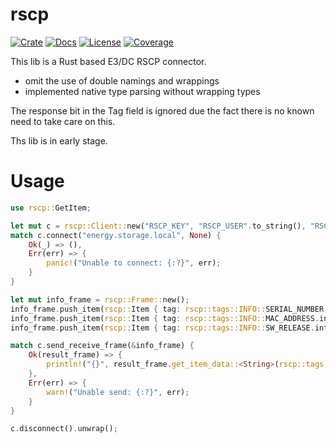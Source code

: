 # rscp

[![Crate](https://img.shields.io/crates/v/rscp.svg)](https://crates.io/crates/rscp)
[![Docs](https://docs.rs/rscp/badge.svg)](https://docs.rs/rscp)
[![License](https://img.shields.io/crates/l/rscp.svg?maxAge=2592000)](https://github.com/mr-sven/rscp/blob/main/LICENSE)
[![Coverage](https://img.shields.io/badge/coverage-58.49%25-yellow)](https://github.com/mr-sven/rscp)

This lib is a Rust based E3/DC RSCP connector.

 - omit the use of double namings and wrappings
 - implemented native type parsing without wrapping types

The response bit in the Tag field is ignored due the fact there is no known need to take care on this.

Ths lib is in early stage.

# Usage

```rust
use rscp::GetItem;

let mut c = rscp::Client::new("RSCP_KEY", "RSCP_USER".to_string(), "RSCP_PASSWORD".to_string());
match c.connect("energy.storage.local", None) {
    Ok(_) => (),
    Err(err) => {
        panic!("Unable to connect: {:?}", err);
    }
}

let mut info_frame = rscp::Frame::new();
info_frame.push_item(rscp::Item { tag: rscp::tags::INFO::SERIAL_NUMBER.into(), data: None } );
info_frame.push_item(rscp::Item { tag: rscp::tags::INFO::MAC_ADDRESS.into(), data: None } );
info_frame.push_item(rscp::Item { tag: rscp::tags::INFO::SW_RELEASE.into(), data: None } );

match c.send_receive_frame(&info_frame) {
    Ok(result_frame) => {
        println!("{}", result_frame.get_item_data::<String>(rscp::tags::INFO::SERIAL_NUMBER.into()).unwrap());            
    },
    Err(err) => {
        warn!("Unable send: {:?}", err);
    }
}

c.disconnect().unwrap();
```

